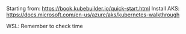 Starting from: https://book.kubebuilder.io/quick-start.html
Install AKS: https://docs.microsoft.com/en-us/azure/aks/kubernetes-walkthrough

WSL: Remember to check time